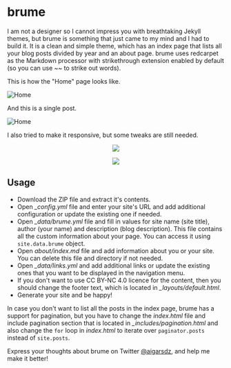 # brume

I am not a designer so I cannot impress you with breathtaking Jekyll themes, but brume is something that just came to my mind and I had to build it. It is a clean and simple theme, which has an index page that lists all your blog posts divided by year and an about page. brume uses redcarpet as the Markdown processor with strikethrough extension enabled by default (so you can use ~~ to strike out words).

This is how the "Home" page looks like.

![Home](https://dl.dropboxusercontent.com/u/9924988/Screen%20Shot%202014-02-08%20at%2016.34.04.png)

And this is a single post.

![Home](https://dl.dropboxusercontent.com/u/9924988/Screenshot%202014-02-08%2016.36.06.png)

I also tried to make it responsive, but some tweaks are still needed.

<p style="text-align: center;"><img src="https://dl.dropboxusercontent.com/u/9924988/Screen%20Shot%202014-02-07%20at%2016.46.40.png"></p>

<p style="text-align: center;"><img src="https://dl.dropboxusercontent.com/u/9924988/Screen%20Shot%202014-02-07%20at%2016.46.51.png"></p>

## Usage

- Download the ZIP file and extract it's contents.
- Open *_config.yml* file and enter your site's URL and add additional configuration or update the existing one if needed.
- Open *_data/brume.yml* file and fill in values for site name (site title), author (your name) and description (blog description). This file contains all the custom information about your page. You can access it using `site.data.brume` object.
- Open *about/index.md* file and add information about you or your site. You can delete this file and directory if not needed.
- Open *_data/links.yml* and add additional links or update the existing ones that you want to be displayed in the navigation menu.
- If you don't want to use CC BY-NC 4.0 licence for the content, then you should change the footer text, which is located in *_layouts/default.html*.
- Generate your site and be happy!

In case you don't want to list all the posts in the index page, brume has a support for pagination, but you have to change the *index.html* file and include pagination section that is located in *_includes/pagination.html* and also change the `for` loop in *index.html* to iterate over `paginator.posts` instead of `site.posts`.

Express your thoughts about brume on Twitter [@aigarsdz](http://twitter.com/aigarsdz), and help me make it better!